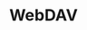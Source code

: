 ---
title: "WebDAV"
linkTitle: "WebDAV"
description: "Configuring and troubleshooting WebDAV shares."
weight: 5
type: docs
---